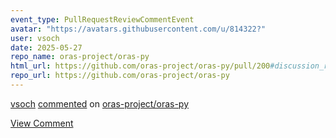 ```yaml
---
event_type: PullRequestReviewCommentEvent
avatar: "https://avatars.githubusercontent.com/u/814322?"
user: vsoch
date: 2025-05-27
repo_name: oras-project/oras-py
html_url: https://github.com/oras-project/oras-py/pull/200#discussion_r2107942563
repo_url: https://github.com/oras-project/oras-py
---
```


<a href='https://github.com/vsoch' target='_blank'>vsoch</a> <a href='https://github.com/oras-project/oras-py/pull/200#discussion_r2107942563' target='_blank'>commented</a> on <a href='https://github.com/oras-project/oras-py' target='_blank'>oras-project/oras-py</a>

<a href='https://github.com/oras-project/oras-py/pull/200#discussion_r2107942563' target='_blank'>View Comment</a>